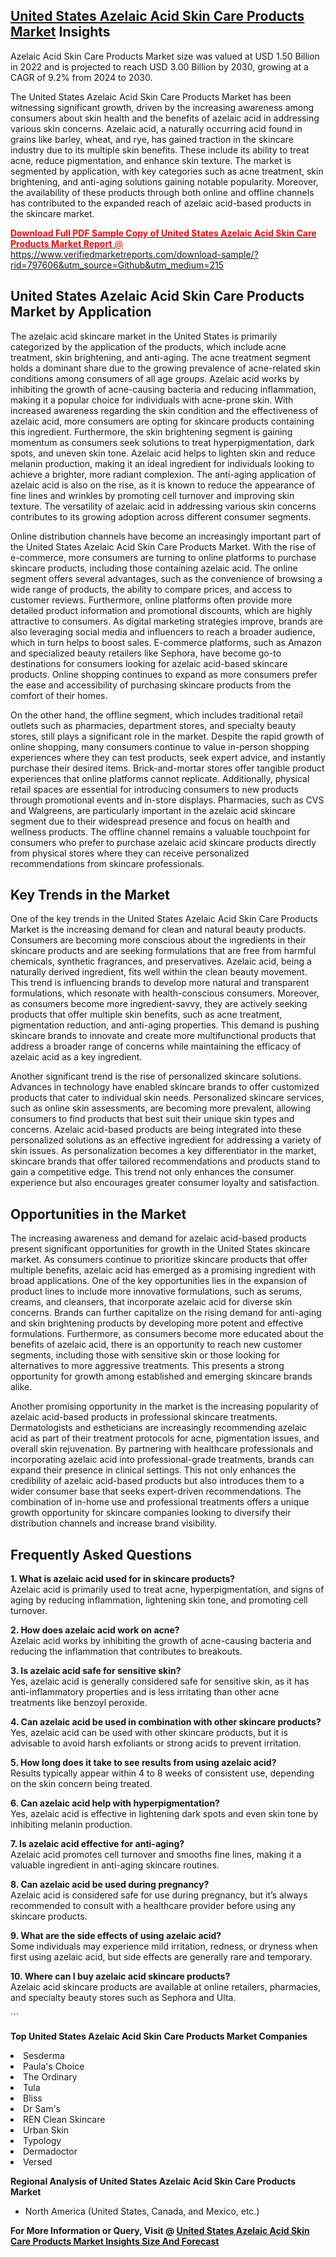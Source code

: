 <h2><a href="https://www.verifiedmarketreports.com/download-sample/?rid=797606&amp;utm_source=Github&amp;utm_medium=215" target="_blank">United States Azelaic Acid Skin Care Products Market</a> Insights</h2><p>Azelaic Acid Skin Care Products Market size was valued at USD 1.50 Billion in 2022 and is projected to reach USD 3.00 Billion by 2030, growing at a CAGR of 9.2% from 2024 to 2030.</p><p><p>The United States Azelaic Acid Skin Care Products Market has been witnessing significant growth, driven by the increasing awareness among consumers about skin health and the benefits of azelaic acid in addressing various skin concerns. Azelaic acid, a naturally occurring acid found in grains like barley, wheat, and rye, has gained traction in the skincare industry due to its multiple skin benefits. These include its ability to treat acne, reduce pigmentation, and enhance skin texture. The market is segmented by application, with key categories such as acne treatment, skin brightening, and anti-aging solutions gaining notable popularity. Moreover, the availability of these products through both online and offline channels has contributed to the expanded reach of azelaic acid-based products in the skincare market. <a href="#"><p><span class=""><span style="color: #ff0000;"><strong>Download Full PDF Sample Copy of United States Azelaic Acid Skin Care Products Market Report</strong> @ </span><a href="https://www.verifiedmarketreports.com/download-sample/?rid=797606&amp;utm_source=Github&amp;utm_medium=215" target="_blank">https://www.verifiedmarketreports.com/download-sample/?rid=797606&amp;utm_source=Github&amp;utm_medium=215</a></span></p></a></p><h2>United States Azelaic Acid Skin Care Products Market by Application</h2><p>The azelaic acid skincare market in the United States is primarily categorized by the application of the products, which include acne treatment, skin brightening, and anti-aging. The acne treatment segment holds a dominant share due to the growing prevalence of acne-related skin conditions among consumers of all age groups. Azelaic acid works by inhibiting the growth of acne-causing bacteria and reducing inflammation, making it a popular choice for individuals with acne-prone skin. With increased awareness regarding the skin condition and the effectiveness of azelaic acid, more consumers are opting for skincare products containing this ingredient. Furthermore, the skin brightening segment is gaining momentum as consumers seek solutions to treat hyperpigmentation, dark spots, and uneven skin tone. Azelaic acid helps to lighten skin and reduce melanin production, making it an ideal ingredient for individuals looking to achieve a brighter, more radiant complexion. The anti-aging application of azelaic acid is also on the rise, as it is known to reduce the appearance of fine lines and wrinkles by promoting cell turnover and improving skin texture. The versatility of azelaic acid in addressing various skin concerns contributes to its growing adoption across different consumer segments. </p><p>Online distribution channels have become an increasingly important part of the United States Azelaic Acid Skin Care Products Market. With the rise of e-commerce, more consumers are turning to online platforms to purchase skincare products, including those containing azelaic acid. The online segment offers several advantages, such as the convenience of browsing a wide range of products, the ability to compare prices, and access to customer reviews. Furthermore, online platforms often provide more detailed product information and promotional discounts, which are highly attractive to consumers. As digital marketing strategies improve, brands are also leveraging social media and influencers to reach a broader audience, which in turn helps to boost sales. E-commerce platforms, such as Amazon and specialized beauty retailers like Sephora, have become go-to destinations for consumers looking for azelaic acid-based skincare products. Online shopping continues to expand as more consumers prefer the ease and accessibility of purchasing skincare products from the comfort of their homes.</p><p>On the other hand, the offline segment, which includes traditional retail outlets such as pharmacies, department stores, and specialty beauty stores, still plays a significant role in the market. Despite the rapid growth of online shopping, many consumers continue to value in-person shopping experiences where they can test products, seek expert advice, and instantly purchase their desired items. Brick-and-mortar stores offer tangible product experiences that online platforms cannot replicate. Additionally, physical retail spaces are essential for introducing consumers to new products through promotional events and in-store displays. Pharmacies, such as CVS and Walgreens, are particularly important in the azelaic acid skincare segment due to their widespread presence and focus on health and wellness products. The offline channel remains a valuable touchpoint for consumers who prefer to purchase azelaic acid skincare products directly from physical stores where they can receive personalized recommendations from skincare professionals.</p><h2>Key Trends in the Market</h2><p>One of the key trends in the United States Azelaic Acid Skin Care Products Market is the increasing demand for clean and natural beauty products. Consumers are becoming more conscious about the ingredients in their skincare products and are seeking formulations that are free from harmful chemicals, synthetic fragrances, and preservatives. Azelaic acid, being a naturally derived ingredient, fits well within the clean beauty movement. This trend is influencing brands to develop more natural and transparent formulations, which resonate with health-conscious consumers. Moreover, as consumers become more ingredient-savvy, they are actively seeking products that offer multiple skin benefits, such as acne treatment, pigmentation reduction, and anti-aging properties. This demand is pushing skincare brands to innovate and create more multifunctional products that address a broader range of concerns while maintaining the efficacy of azelaic acid as a key ingredient.</p><p>Another significant trend is the rise of personalized skincare solutions. Advances in technology have enabled skincare brands to offer customized products that cater to individual skin needs. Personalized skincare services, such as online skin assessments, are becoming more prevalent, allowing consumers to find products that best suit their unique skin types and concerns. Azelaic acid-based products are being integrated into these personalized solutions as an effective ingredient for addressing a variety of skin issues. As personalization becomes a key differentiator in the market, skincare brands that offer tailored recommendations and products stand to gain a competitive edge. This trend not only enhances the consumer experience but also encourages greater consumer loyalty and satisfaction.</p><h2>Opportunities in the Market</h2><p>The increasing awareness and demand for azelaic acid-based products present significant opportunities for growth in the United States skincare market. As consumers continue to prioritize skincare products that offer multiple benefits, azelaic acid has emerged as a promising ingredient with broad applications. One of the key opportunities lies in the expansion of product lines to include more innovative formulations, such as serums, creams, and cleansers, that incorporate azelaic acid for diverse skin concerns. Brands can further capitalize on the rising demand for anti-aging and skin brightening products by developing more potent and effective formulations. Furthermore, as consumers become more educated about the benefits of azelaic acid, there is an opportunity to reach new customer segments, including those with sensitive skin or those looking for alternatives to more aggressive treatments. This presents a strong opportunity for growth among established and emerging skincare brands alike.</p><p>Another promising opportunity in the market is the increasing popularity of azelaic acid-based products in professional skincare treatments. Dermatologists and estheticians are increasingly recommending azelaic acid as part of their treatment protocols for acne, pigmentation issues, and overall skin rejuvenation. By partnering with healthcare professionals and incorporating azelaic acid into professional-grade treatments, brands can expand their presence in clinical settings. This not only enhances the credibility of azelaic acid-based products but also introduces them to a wider consumer base that seeks expert-driven recommendations. The combination of in-home use and professional treatments offers a unique growth opportunity for skincare companies looking to diversify their distribution channels and increase brand visibility.</p><h2>Frequently Asked Questions</h2><p><strong>1. What is azelaic acid used for in skincare products?</strong><br> Azelaic acid is primarily used to treat acne, hyperpigmentation, and signs of aging by reducing inflammation, lightening skin tone, and promoting cell turnover.</p><p><strong>2. How does azelaic acid work on acne?</strong><br> Azelaic acid works by inhibiting the growth of acne-causing bacteria and reducing the inflammation that contributes to breakouts.</p><p><strong>3. Is azelaic acid safe for sensitive skin?</strong><br> Yes, azelaic acid is generally considered safe for sensitive skin, as it has anti-inflammatory properties and is less irritating than other acne treatments like benzoyl peroxide.</p><p><strong>4. Can azelaic acid be used in combination with other skincare products?</strong><br> Yes, azelaic acid can be used with other skincare products, but it is advisable to avoid harsh exfoliants or strong acids to prevent irritation.</p><p><strong>5. How long does it take to see results from using azelaic acid?</strong><br> Results typically appear within 4 to 8 weeks of consistent use, depending on the skin concern being treated.</p><p><strong>6. Can azelaic acid help with hyperpigmentation?</strong><br> Yes, azelaic acid is effective in lightening dark spots and even skin tone by inhibiting melanin production.</p><p><strong>7. Is azelaic acid effective for anti-aging?</strong><br> Azelaic acid promotes cell turnover and smooths fine lines, making it a valuable ingredient in anti-aging skincare routines.</p><p><strong>8. Can azelaic acid be used during pregnancy?</strong><br> Azelaic acid is considered safe for use during pregnancy, but it’s always recommended to consult with a healthcare provider before using any skincare products.</p><p><strong>9. What are the side effects of using azelaic acid?</strong><br> Some individuals may experience mild irritation, redness, or dryness when first using azelaic acid, but side effects are generally rare and temporary.</p><p><strong>10. Where can I buy azelaic acid skincare products?</strong><br> Azelaic acid skincare products are available at online retailers, pharmacies, and specialty beauty stores such as Sephora and Ulta.</p>```</p><p><strong>Top United States Azelaic Acid Skin Care Products Market Companies</strong></p><div data-test-id=""><p><li>Sesderma</li><li> Paula's Choice</li><li> The Ordinary</li><li> Tula</li><li> Bliss</li><li> Dr Sam's</li><li> REN Clean Skincare</li><li> Urban Skin</li><li> Typology</li><li> Dermadoctor</li><li> Versed</li></p><div><strong>Regional Analysis of&nbsp;United States Azelaic Acid Skin Care Products Market</strong></div><ul><li dir="ltr"><p dir="ltr">North America&nbsp;(United States, Canada, and Mexico, etc.)</p></li></ul><p><strong>For More Information or Query, Visit @&nbsp;</strong><strong><a href="https://www.verifiedmarketreports.com/product/azelaic-acid-skin-care-products-market/?utm_source=Github&amp;utm_medium=215" target="_blank">United States Azelaic Acid Skin Care Products Market Insights Size And Forecast</a></strong></p></div>

